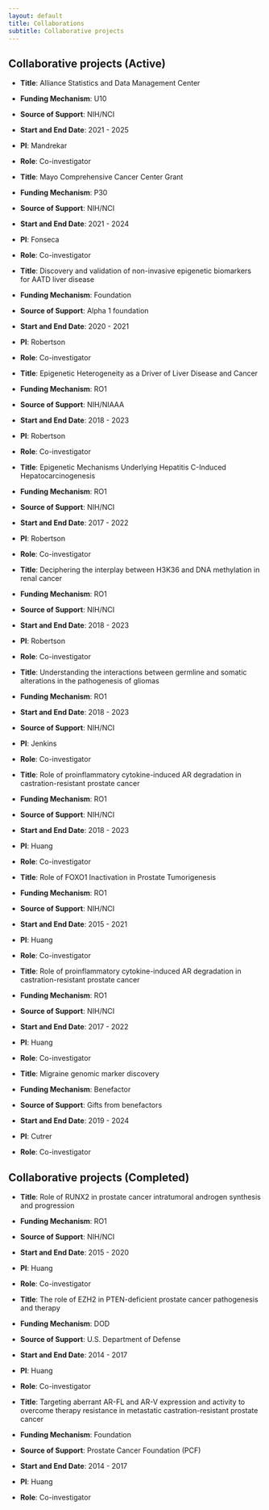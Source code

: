```yaml
---
layout: default
title: Collaborations
subtitle: Collaborative projects
---
```


## Collaborative projects (Active)

- **Title**: Alliance Statistics and Data Management Center
- **Funding Mechanism**: U10
- **Source of Support**: NIH/NCI
- **Start and End Date**: 2021 - 2025
- **PI**: Mandrekar
- **Role**: Co-investigator

- **Title**: Mayo Comprehensive Cancer Center Grant
- **Funding Mechanism**: P30
- **Source of Support**: NIH/NCI
- **Start and End Date**: 2021 - 2024
- **PI**: Fonseca
- **Role**: Co-investigator

- **Title**: Discovery and validation of non-invasive epigenetic biomarkers for AATD liver disease
- **Funding Mechanism**: Foundation
- **Source of Support**: Alpha 1 foundation
- **Start and End Date**: 2020 - 2021
- **PI**: Robertson
- **Role**: Co-investigator

- **Title**: Epigenetic Heterogeneity as a Driver of Liver Disease and Cancer
- **Funding Mechanism**: RO1
- **Source of Support**: NIH/NIAAA
- **Start and End Date**: 2018 - 2023
- **PI**: Robertson
- **Role**: Co-investigator

- **Title**: Epigenetic Mechanisms Underlying Hepatitis C-Induced Hepatocarcinogenesis
- **Funding Mechanism**: RO1
- **Source of Support**: NIH/NCI
- **Start and End Date**: 2017 - 2022
- **PI**: Robertson
- **Role**: Co-investigator

- **Title**: Deciphering the interplay between H3K36 and DNA methylation in renal cancer
- **Funding Mechanism**: RO1
- **Source of Support**: NIH/NCI
- **Start and End Date**: 2018 - 2023
- **PI**: Robertson
- **Role**: Co-investigator

- **Title**: Understanding the interactions between germline and somatic alterations in the pathogenesis of gliomas
- **Funding Mechanism**: RO1
- **Start and End Date**: 2018 - 2023
- **Source of Support**: NIH/NCI
- **PI**: Jenkins
- **Role**: Co-investigator

- **Title**: Role of proinflammatory cytokine-induced AR degradation in castration-resistant prostate cancer
- **Funding Mechanism**: RO1
- **Source of Support**: NIH/NCI
- **Start and End Date**: 2018 - 2023
- **PI**: Huang
- **Role**: Co-investigator

- **Title**: Role of FOXO1 Inactivation in Prostate Tumorigenesis
- **Funding Mechanism**: RO1
- **Source of Support**: NIH/NCI
- **Start and End Date**: 2015 - 2021
- **PI**: Huang
- **Role**: Co-investigator

- **Title**: Role of proinflammatory cytokine-induced AR degradation in castration-resistant prostate cancer
- **Funding Mechanism**: RO1
- **Source of Support**: NIH/NCI
- **Start and End Date**: 2017 - 2022
- **PI**: Huang
- **Role**: Co-investigator

- **Title**: Migraine genomic marker discovery
- **Funding Mechanism**: Benefactor
- **Source of Support**:  Gifts from benefactors
- **Start and End Date**: 2019 - 2024
- **PI**: Cutrer
- **Role**: Co-investigator

## Collaborative projects (Completed)
- **Title**: Role of RUNX2 in prostate cancer intratumoral androgen synthesis and progression
- **Funding Mechanism**: RO1
- **Source of Support**: NIH/NCI
- **Start and End Date**: 2015 - 2020
- **PI**: Huang
- **Role**: Co-investigator

- **Title**: The role of EZH2 in PTEN-deficient prostate cancer pathogenesis and therapy
- **Funding Mechanism**: DOD
- **Source of Support**: U.S. Department of Defense
- **Start and End Date**: 2014 - 2017
- **PI**: Huang
- **Role**: Co-investigator

- **Title**: Targeting aberrant AR-FL and AR-V expression and activity to overcome therapy resistance in metastatic castration-resistant prostate cancer
- **Funding Mechanism**: Foundation
- **Source of Support**: Prostate Cancer Foundation (PCF)
- **Start and End Date**: 2014 - 2017
- **PI**: Huang
- **Role**: Co-investigator




